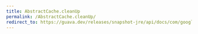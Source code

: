 ```yaml
---
title: AbstractCache.cleanUp
permalink: /AbstractCache.cleanUp/
redirect_to: https://guava.dev/releases/snapshot-jre/api/docs/com/google/common/cache/AbstractCache.html#cleanUp--
---
```

